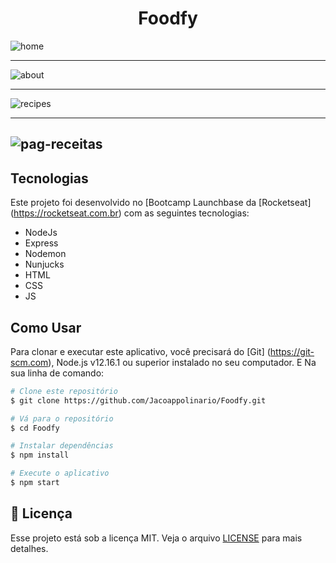 <h1 align = "center">
  Foodfy
</h1>



![home](https://user-images.githubusercontent.com/53705089/77591998-f4a59780-6ecf-11ea-90ac-bf16e0c29afb.png)


---

![about](https://user-images.githubusercontent.com/53705089/77592043-1010a280-6ed0-11ea-8979-2c5cbbbafea5.png)

---

![recipes](https://user-images.githubusercontent.com/53705089/77592084-261e6300-6ed0-11ea-83af-567a3f40bc13.png)


---

![pag-receitas](https://user-images.githubusercontent.com/53705089/77592114-39313300-6ed0-11ea-9321-ce37ae7c9e66.png)
---

## Tecnologias

Este projeto foi desenvolvido no [Bootcamp Launchbase da [Rocketseat] (https://rocketseat.com.br) com as seguintes tecnologias:

- NodeJs
- Express
- Nodemon
- Nunjucks
- HTML
- CSS
- JS

## Como Usar

Para clonar e executar este aplicativo, você precisará do [Git] (https://git-scm.com), Node.js v12.16.1 ou superior instalado no seu computador. E Na sua linha de comando:

```bash
# Clone este repositório
$ git clone https://github.com/Jacoappolinario/Foodfy.git

# Vá para o repositório
$ cd Foodfy

# Instalar dependências
$ npm install

# Execute o aplicativo
$ npm start
```

## :memo: Licença

Esse projeto está sob a licença MIT. Veja o arquivo [LICENSE](/LICENSE) para mais detalhes.


